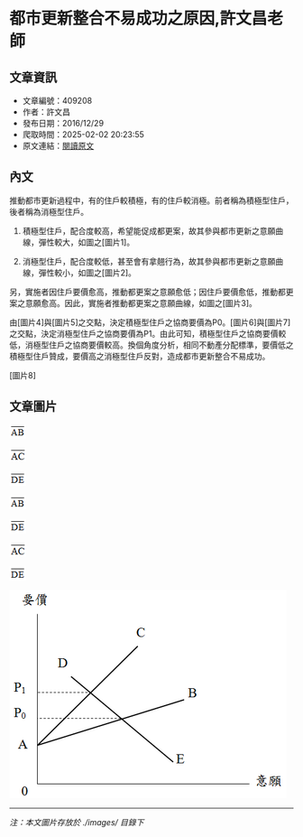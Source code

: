 # 都市更新整合不易成功之原因,許文昌老師

## 文章資訊
- 文章編號：409208
- 作者：許文昌
- 發布日期：2016/12/29
- 爬取時間：2025-02-02 20:23:55
- 原文連結：[閱讀原文](https://real-estate.get.com.tw/Columns/detail.aspx?no=409208)

## 內文
推動都市更新過程中，有的住戶較積極，有的住戶較消極。前者稱為積極型住戶，後者稱為消極型住戶。

1. 積極型住戶，配合度較高，希望能促成都更案，故其參與都市更新之意願曲線，彈性較大，如圖之[圖片1]。

2. 消極型住戶，配合度較低，甚至會有拿翹行為，故其參與都市更新之意願曲線，彈性較小，如圖之[圖片2]。

另，實施者因住戶要價愈高，推動都更案之意願愈低；因住戶要價愈低，推動都更案之意願愈高。因此，實施者推動都更案之意願曲線，如圖之[圖片3]。

由[圖片4]與[圖片5]之交點，決定積極型住戶之協商要價為P0。[圖片6]與[圖片7]之交點，決定消極型住戶之協商要價為P1。由此可知，積極型住戶之協商要價較低，消極型住戶之協商要價較高。換個角度分析，相同不動產分配標準，要價低之積極型住戶贊成，要價高之消極型住戶反對，造成都市更新整合不易成功。

[圖片8]

## 文章圖片

![圖片1](./images/409208_280884d7.png)

![圖片2](./images/409208_6536fe09.png)

![圖片3](./images/409208_f444733b.png)

![圖片4](./images/409208_280884d7.png)

![圖片5](./images/409208_f444733b.png)

![圖片6](./images/409208_6536fe09.png)

![圖片7](./images/409208_f444733b.png)

![圖片8](./images/409208_134717ed.png)


---
*注：本文圖片存放於 ./images/ 目錄下*
